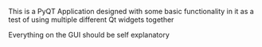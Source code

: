 This is a PyQT Application designed with some basic functionality in it as a test of using multiple different Qt widgets together

Everything on the GUI should be self explanatory
